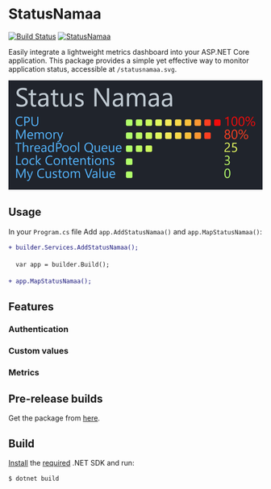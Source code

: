 ﻿# StatusNamaa

[![Build Status](https://ctyar.visualstudio.com/StatusNamaa/_apis/build/status%2Fctyar.StatusNamaa?branchName=main)](https://ctyar.visualstudio.com/StatusNamaa/_build/latest?definitionId=14&branchName=main)
[![StatusNamaa](https://img.shields.io/nuget/v/StatusNamaa.svg)](https://www.nuget.org/packages/StatusNamaa/)

Easily integrate a lightweight metrics dashboard into your ASP.NET Core application. This package provides a simple yet effective way to monitor application status, accessible at `/statusnamaa.svg`.

![Screenshot](https://raw.githubusercontent.com/ctyar/StatusNamaa/refs/heads/main/doc/images/screenshot.png)

## Usage

In your `Program.cs` file Add `app.AddStatusNamaa()` and `app.MapStatusNamaa()`:

```diff
+ builder.Services.AddStatusNamaa();

  var app = builder.Build();

+ app.MapStatusNamaa();
```

## Features
### Authentication

### Custom values

### Metrics

## Pre-release builds

Get the package from [here](https://github.com/ctyar/StatusNamaa/pkgs/nuget/StatusNamaa).


## Build

[Install](https://get.dot.net) the [required](global.json) .NET SDK and run:
```
$ dotnet build
```